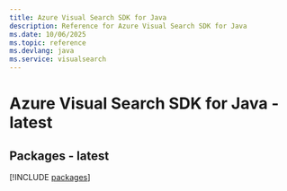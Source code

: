 ```yaml
---
title: Azure Visual Search SDK for Java
description: Reference for Azure Visual Search SDK for Java
ms.date: 10/06/2025
ms.topic: reference
ms.devlang: java
ms.service: visualsearch
---
```

# Azure Visual Search SDK for Java - latest
## Packages - latest
[!INCLUDE [packages](visual-search-index.md)]